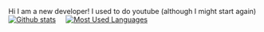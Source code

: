 Hi I am a new developer! 
I used to do youtube (although I might start again)
[![Github stats](https://github-readme-stats.vercel.app/api?username=Blue-Robin-Taken&theme=radical)](https://github.com/anuraghazra/github-readme-stats) &nbsp;&nbsp;&nbsp; [![Most Used Languages](https://github-readme-stats.vercel.app/api/top-langs/?username=Blue-Robin-Taken&theme=radical)](https://github.com/anuraghazra/github-readme-stats)
